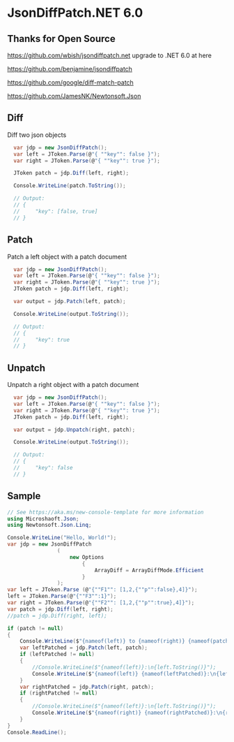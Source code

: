# JsonDiffPatch.NET 6.0

## Thanks for Open Source

https://github.com/wbish/jsondiffpatch.net upgrade to .NET 6.0 at here

https://github.com/benjamine/jsondiffpatch

https://github.com/google/diff-match-patch

https://github.com/JamesNK/Newtonsoft.Json

## Diff
Diff two json objects
```C#
  var jdp = new JsonDiffPatch();
  var left = JToken.Parse(@"{ ""key"": false }");
  var right = JToken.Parse(@"{ ""key"": true }");

  JToken patch = jdp.Diff(left, right);

  Console.WriteLine(patch.ToString());

  // Output:
  // {
  //     "key": [false, true]
  // }

```

## Patch
Patch a left object with a patch document
```C#
  var jdp = new JsonDiffPatch();
  var left = JToken.Parse(@"{ ""key"": false }");
  var right = JToken.Parse(@"{ ""key"": true }");
  JToken patch = jdp.Diff(left, right);

  var output = jdp.Patch(left, patch);

  Console.WriteLine(output.ToString());

  // Output:
  // {
  //     "key": true
  // }
```

## Unpatch
Unpatch a right object with a patch document
```C#
  var jdp = new JsonDiffPatch();
  var left = JToken.Parse(@"{ ""key"": false }");
  var right = JToken.Parse(@"{ ""key"": true }");
  JToken patch = jdp.Diff(left, right);

  var output = jdp.Unpatch(right, patch);

  Console.WriteLine(output.ToString());

  // Output:
  // {
  //     "key": false
  // }
```

## Sample
```c#
// See https://aka.ms/new-console-template for more information
using Microshaoft.Json;
using Newtonsoft.Json.Linq;

Console.WriteLine("Hello, World!");
var jdp = new JsonDiffPatch
                (
                    new Options
                        { 
                            ArrayDiff = ArrayDiffMode.Efficient
                        }
                );
var left = JToken.Parse (@"{""F1"": [1,2,{""p"":false},4]}");
left = JToken.Parse(@"{""F3"":1}");
var right = JToken.Parse(@"{""F2"": [1,2,{""p"":true},4]}");
var patch = jdp.Diff(left, right);
//patch = jdp.Diff(right, left);

if (patch != null)
{
    Console.WriteLine($"{nameof(left)} to {nameof(right)} {nameof(patch)}:\n{patch.ToString()}");
    var leftPatched = jdp.Patch(left, patch);
    if (leftPatched != null)
    {
        //Console.WriteLine($"{nameof(left)}:\n{left.ToString()}");
        Console.WriteLine($"{nameof(left)} {nameof(leftPatched)}:\n{leftPatched.ToString()}");
    }
    var rightPatched = jdp.Patch(right, patch);
    if (rightPatched != null)
    {
        //Console.WriteLine($"{nameof(left)}:\n{left.ToString()}");
        Console.WriteLine($"{nameof(right)} {nameof(rightPatched)}:\n{rightPatched.ToString()}");
    }
}
Console.ReadLine();

```